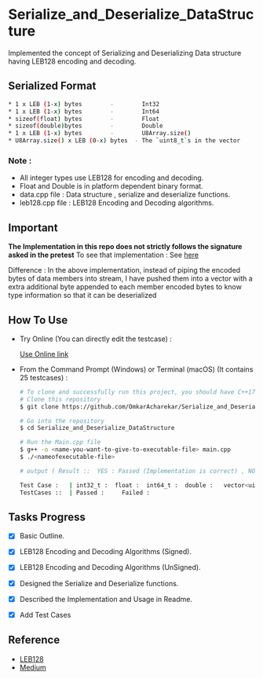 # Serialize_and_Deserialize_DataStructure

Implemented the concept of Serializing and Deserializing Data structure having LEB128 encoding and decoding.


## Serialized Format

  
```bash
* 1 x LEB (1-x) bytes        -        Int32
* 1 x LEB (1-x) bytes        -        Int64
* sizeof(float) bytes        -        Float
* sizeof(double)bytes        -        Double
* 1 x LEB (1-x) bytes        -        U8Array.size()
* U8Array.size() x LEB (0-x) bytes  - The `uint8_t`s in the vector
```
### Note :  

* All integer types use LEB128 for encoding and decoding.
* Float and Double is in platform dependent binary format.
* data.cpp file : Data structure , serialize and deserialize functions.
* leb128.cpp file : LEB128 Encoding and Decoding algorithms.

## Important

**The Implementation in this repo does not strictly follows the signature asked in the pretest**
To see that implementation : See [here](https://www.onlinegdb.com/3SO2uK-l3e) 

Difference : In the above implementation, instead of piping the encoded bytes of data members into stream, I have pushed them into a vector with a extra additional byte appended to each member encoded bytes to know type information so that it can be deserialized



## How To Use 

 * Try Online (You can directly edit the testcase) :
  
    [ Use Online link](https://onlinegdb.com/ifj9QX7RH)

* From the Command Prompt (Windows) or Terminal (macOS) (It contains 25 testcases) :

  
  
  ```bash
  # To clone and successfully run this project, you should have C++17 / above version and Git installed on your computer.
  # Clone this repository
  $ git clone https://github.com/OmkarAcharekar/Serialize_and_Deserialize_DataStructure.git

  # Go into the repository
  $ cd Serialize_and_Deserialize_DataStructure

  # Run the Main.cpp file
  $ g++ -o <name-you-want-to-give-to-executable-file> main.cpp
  $ ./<nameofexecutable-file>

  # output ( Result ::  YES : Passed (Implementation is correct) , NO : failed (Implementation is incorrect) 
  
  Test Case :   | int32_t :  float :  int64_t :  double :   vector<uint8_t> :{  }| Result : Is D1 and D2 equal? :   
  TestCases ::  | Passed :     Failed : 

  ```

## Tasks Progress

- [x] Basic Outline.
- [x] LEB128 Encoding and Decoding Algorithms (Signed).
- [x] LEB128 Encoding and Decoding Algorithms (UnSigned).
- [x] Designed the Serialize and Deserialize functions.
- [x] Described the Implementation and Usage in Readme.
- [x] Add Test Cases 



## Reference

* [LEB128](https://en.wikipedia.org/wiki/LEB128)
* [Medium](https://basicdrift.com/explore-encoding-base-128-varints-41665a0dca36)



